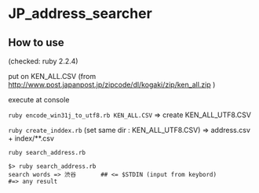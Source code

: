 # JP_address_searcher

## How to use

(checked: ruby 2.2.4)

put on KEN_ALL.CSV (from http://www.post.japanpost.jp/zipcode/dl/kogaki/zip/ken_all.zip )

execute at console

`ruby encode_win31j_to_utf8.rb KEN_ALL.CSV` => create KEN_ALL_UTF8.CSV

`ruby create_inddex.rb` (set same dir : KEN_ALL_UTF8.CSV) => address.csv + index/**.csv

`ruby search_address.rb`

```
$> ruby search_address.rb
search words => 渋谷       ## <= $STDIN (input from keybord)
#=> any result
```
